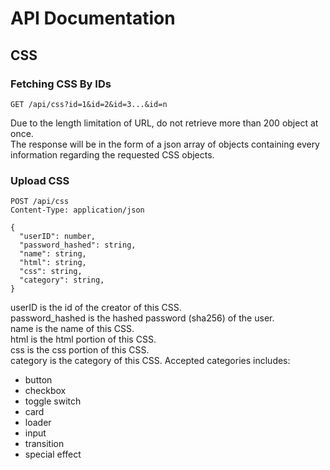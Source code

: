 # API Documentation
## CSS
### Fetching CSS By IDs
```http request
GET /api/css?id=1&id=2&id=3...&id=n
```
Due to the length limitation of URL, do not retrieve more than 200 object at once.  
The response will be in the form of a json array of objects containing every information regarding the requested CSS objects.  
### Upload CSS
```http request
POST /api/css
Content-Type: application/json

{
  "userID": number,
  "password_hashed": string,
  "name": string,
  "html": string,
  "css": string,
  "category": string,
}
```
userID is the id of the creator of this CSS.  
password_hashed is the hashed password (sha256) of the user.  
name is the name of this CSS.  
html is the html portion of this CSS.  
css is the css portion of this CSS.  
category is the category of this CSS. Accepted categories includes:
- button
- checkbox
- toggle switch
- card
- loader
- input
- transition
- special effect
  
